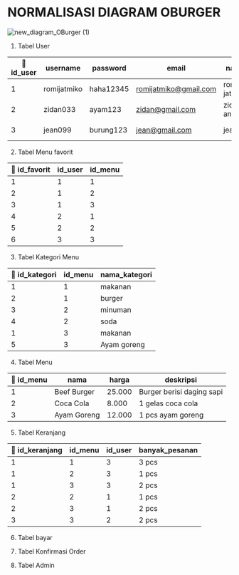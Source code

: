 <h1 b >NORMALISASI DIAGRAM OBURGER </h1>

![new_diagram_OBurger (1)](https://user-images.githubusercontent.com/71611488/162273818-e03585d8-f80a-47ae-b30c-f8425c64a86d.jpg)


1. Tabel User

|🔑 id_user| username     | password     |  email                 |  nama           | alamat        | no_hp         | tanggal_lahir     |             
| -------   | ------------ | ------------ |------------------------|---------------- | --------------|---------------| ------------------|
| 1         | romijatmiko  | haha12345    | romijatmiko@gmail.com  | romi jatmiko    | Jatibarang    | 082312481258  | 2002-02-13        |
| 2         | zidan033     | ayam123      | zidan@gmail.com        | zidan anwar     | Jatisawit     | 082147577127  | 2003-09-16        |
| 3         | jean099      | burung123    | jean@gmail.com         | jean            | Jatitujuh     | 0873218884885 | 2001-10-12        |



2. Tabel Menu favorit

|🔑 id_favorit| id_user | id_menu |  
| -------      | ------- | -----  |
| 1            | 1       | 1      | 
| 2            | 1       | 2      | 
| 3            | 1       | 3      | 
| 4            | 2       | 1      | 
| 5            | 2       | 2      | 
| 6            | 3       | 3      | 


3. Tabel Kategori Menu 


|🔑 id_kategori| id_menu | nama_kategori |  
| -------   | ------- | -----          |
| 1         | 1       | makanan        | 
| 2         | 1       | burger         | 
| 3         | 2       | minuman        | 
| 4         | 2       | soda           | 
| 1         | 3       | makanan        | 
| 5         | 3       | Ayam goreng    | 


4. Tabel Menu 


|🔑 id_menu| nama          | harga        |  deskripsi                     | 
| -------   | ------------ | ------------ |----------------                | 
| 1         | Beef Burger  | 25.000    |  Burger berisi daging sapi                   | 
| 2         | Coca Cola    | 8.000      | 1 gelas coca cola                    | 
| 3         | Ayam Goreng   | 12.000    | 1 pcs ayam goreng                           | 


5. Tabel Keranjang

|🔑 id_keranjang | id_menu    | id_user      |  banyak_pesanan        |          
| ------------    | --------- | ------------ | -----------------------|
| 1               | 1         | 3            | 3 pcs                  | 
| 1               | 2         | 3            | 1 pcs                  |
| 1               | 3         | 3            | 2 pcs                  |
| 2               | 2         | 1            | 1 pcs                  | 
| 2               | 3         | 1            | 2 pcs                  | 
| 3               | 3         | 2            | 2 pcs                  | 



6. Tabel bayar




7. Tabel Konfirmasi Order




8. Tabel Admin




